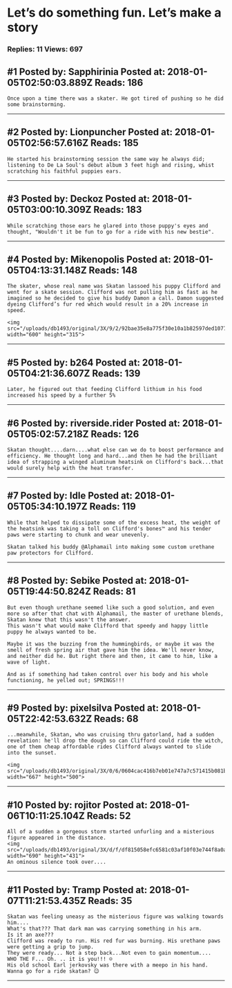 # Let&rsquo;s do something fun. Let&rsquo;s make a story

### Replies: 11 Views: 697

## \#1 Posted by: Sapphirinia Posted at: 2018-01-05T02:50:03.889Z Reads: 186

```
Once upon a time there was a skater. He got tired of pushing so he did some brainstorming.
```

---
## \#2 Posted by: Lionpuncher Posted at: 2018-01-05T02:56:57.616Z Reads: 185

```
He started his brainstorming session the same way he always did; listening to De La Soul's debut album 3 feet high and rising, whist scratching his faithful puppies ears.
```

---
## \#3 Posted by: Deckoz Posted at: 2018-01-05T03:00:10.309Z Reads: 183

```
While scratching those ears he glared into those puppy's eyes and thought, "Wouldn't it be fun to go for a ride with his new bestie".
```

---
## \#4 Posted by: Mikenopolis Posted at: 2018-01-05T04:13:31.148Z Reads: 148

```
The skater, whose real name was Skatan lassoed his puppy Clifford and went for a skate session. Clifford was not pulling him as fast as he imagined so he decided to give his buddy Damon a call. Damon suggested dyeing Clifford’s fur red which would result in a 20% increase in speed.

<img src="/uploads/db1493/original/3X/9/2/92bae35e8a775f30e10a1b82597ded107728147d.jpeg" width="600" height="315">
```

---
## \#5 Posted by: b264 Posted at: 2018-01-05T04:21:36.607Z Reads: 139

```
Later, he figured out that feeding Clifford lithium in his food increased his speed by a further 5%
```

---
## \#6 Posted by: riverside.rider Posted at: 2018-01-05T05:02:57.218Z Reads: 126

```
Skatan thought....darn....what else can we do to boost performance and efficiency. He thought long and hard...and then he had the brilliant idea of strapping a winged aluminum heatsink on Clifford's back...that would surely help with the heat transfer.
```

---
## \#7 Posted by: Idle Posted at: 2018-01-05T05:34:10.197Z Reads: 119

```
While that helped to dissipate some of the excess heat, the weight of the heatsink was taking a toll on Clifford's bones™ and his tender paws were starting to chunk and wear unevenly.

Skatan talked his buddy @Alphamail into making some custom urethane paw protectors for Clifford.
```

---
## \#8 Posted by: Sebike Posted at: 2018-01-05T19:44:50.824Z Reads: 81

```
But even though urethane seemed like such a good solution, and even more so after that chat with Alphamail, the master of urethane blends, Skatan knew that this wasn't the answer. 
This wasn't what would make Clifford that speedy and happy little puppy he always wanted to be. 

Maybe it was the buzzing from the hummingbirds, or maybe it was the smell of fresh spring air that gave him the idea. We'll never know, and neither did he. But right there and then, it came to him, like a wave of light. 

And as if something had taken control over his body and his whole functioning, he yelled out; SPRINGS!!!
```

---
## \#9 Posted by: pixelsilva Posted at: 2018-01-05T22:42:53.632Z Reads: 68

```
...meanwhile, Skatan, who was cruising thru gatorland, had a sudden revelation: he'll drop the dough so can Clifford could ride the witch, one of them cheap affordable rides Clifford always wanted to slide into the sunset.

<img src="/uploads/db1493/original/3X/0/6/0604cac416b7eb01e747a7c571415b081b3f5c3e.png" width="667" height="500">
```

---
## \#10 Posted by: rojitor Posted at: 2018-01-06T10:11:25.104Z Reads: 52

```
All of a sudden a gorgeous storm started unfurling and a misterious figure appeared in the distance.
<img src="/uploads/db1493/original/3X/d/f/df815058efc6581c03af10f03e744f8a0a06bdfb.jpg" width="690" height="431">
An ominous silence took over....
```

---
## \#11 Posted by: Tramp Posted at: 2018-01-07T11:21:53.435Z Reads: 35

```
Skatan was feeling uneasy as the misterious figure was walking towards him....
What's that??? That dark man was carrying something in his arm.
Is it an axe??? 
Clifford was ready to run. His red fur was burning. His urethane paws were getting a grip to jump. 
They were ready... Not a step back...Not even to gain momentum.... 
WHO THE F... Oh. .. it is you!!! ☺
His old school Earl jerkovsky was there with a meepo in his hand.
Wanna go for a ride skatan? 😉
```

---
